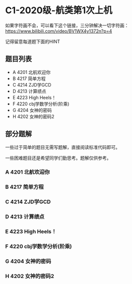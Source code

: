 # C1-2020级-航类第1次上机

如果字符画不会，可以看下这个链接，三分钟解决一切字符画： https://www.bilibili.com/video/BV1WX4y1372n?p=4

记得留意每道题下面的HINT

## 题目列表

- A 4201 北航欢迎你
- B 4217 简单方程
- C 4214 ZJD学GCD
- D 4213 计算绩点
- E 4223 High Heels！
- F 4220 cbj学数学分析(阶乘)
- G 4204 女神的密码
- H 4202 女神的密码2

## 部分题解

一些过于简单的题目无需写题解，直接阅读标准代码即可。

一些困难题目还是希望同学们勤思考。题解仅供参考。

### A 4201 北航欢迎你


### B 4217 简单方程


### C 4214 ZJD学GCD


### D 4213 计算绩点


### E 4223 High Heels！


### F 4220 cbj学数学分析(阶乘)


### G 4204 女神的密码


### H 4202 女神的密码2



